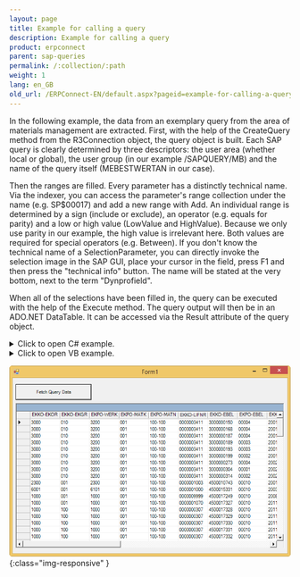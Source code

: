 ```yaml
---
layout: page
title: Example for calling a query
description: Example for calling a query
product: erpconnect
parent: sap-queries
permalink: /:collection/:path
weight: 1
lang: en_GB
old_url: /ERPConnect-EN/default.aspx?pageid=example-for-calling-a-query
---
```


In the following example, the data from an exemplary query from the area of materials management are extracted. First, with the help of the CreateQuery method from the R3Connection object, the query object is built. Each SAP query is clearly determined by three descriptors: the user area (whether local or global), the user group (in our example /SAPQUERY/MB) and the name of the query itself (MEBESTWERTAN in our case).

Then the ranges are filled. Every parameter has a distinctly technical name. Via the indexer, you can access the parameter's range collection under the name (e.g. SP$00017) and add a new range with Add. An individual range is determined by a sign (include or exclude), an operator (e.g. equals for parity) and a low or high value (LowValue and HighValue). Because we only use parity in our example, the high value is irrelevant here. Both values are required for special operators (e.g. Between). If you don't know the technical name of a SelectionParameter, you can directly invoke the selection image in the SAP GUI, place your cursor in the field, press F1 and then press the "technical info" button. The name will be stated at the very bottom, next to the term "Dynprofield".

When all of the selections have been filled in, the query can be executed with the help of the Execute method. The query output will then be in an ADO.NET DataTable. It can be accessed via the Result attribute of the query object.

<details>
<summary>Click to open C# example.</summary>
{% highlight csharp %}
private void btnFetchQueryData_Click(object sender, System.EventArgs e)
       {
          using (R3Connection con = new R3Connection("sapappserver", 00, "sapuser", "password", "EN", "800"))
           {
          
               con.Open(false);
 
               // Create Query object Query q; 
               try
               {
                   q = con.CreateQuery(WorkSpace.GlobalArea,
                      "/SAPQUERY/MB", "MEBESTWERTAN");
 
               // Add a criteria (in this case the material number) 
               q.SelectionParameters["SP$00017"].Ranges.Add(
                  Sign.Include, RangeOption.Equals, "100-100");
 
               // Add a second criteria (in this case the currency) 
               q.SelectionParameters["S_WAERS"].Ranges.Add(
                  Sign.Include, RangeOption.Equals, "USD");
 
               // Run the Query 
               q.Execute();
 
               // Bind result to datagrid 
               this.dgvQuery.DataSource = q.Result;
               }
               catch (Exception e1)
               {
                   MessageBox.Show(e1.Message);
                   return;
               }

           }
       }
{% endhighlight %}
</details>

<details>
<summary>Click to open VB example.</summary>
{% highlight visualbasic %}
Using con As New R3Connection
            con.UserName = "erpconnect"
            con.Password = "pass"
            con.Language = "DE"
            con.Client = "800"
            con.Host = "sapserver"
            con.SystemNumber = 11
 
            con.Open(False)
 
            ' Create Query object 
            Dim q As Query
            Try
                q = con.CreateQuery(WorkSpace.GlobalArea, _
                   "/SAPQUERY/MB", "MEBESTWERTAN")
            Catch e1 As Exception
                MessageBox.Show(e1.Message)
                Exit Sub
            End Try
 
            ' Add a criteria (in this case the material number) 
            q.SelectionParameters("SP$00017").Ranges.Add( _
               Sign.Include, RangeOption.Equals, "100-100")
 
            ' Add a second criteria (in this case the currency) 
            q.SelectionParameters("S_WAERS").Ranges.Add( _
               Sign.Include, RangeOption.Equals, "EUR")
 
            ' Run the Query 
            q.Execute()
 
            ' Bind result to datagrid 
            dataGrid1.DataSource = q.Result
        End Using
{% endhighlight %}
</details>

![SAP-Query-Execution](/img/content/SAP-Query-Execution.png){:class="img-responsive" }
